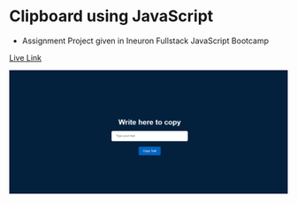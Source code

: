 # Clipboard using JavaScript

- Assignment Project given in Ineuron Fullstack JavaScript Bootcamp

[Live Link](https://clipboardjscript.netlify.app/)

![Image](./image/clipboard.png)
